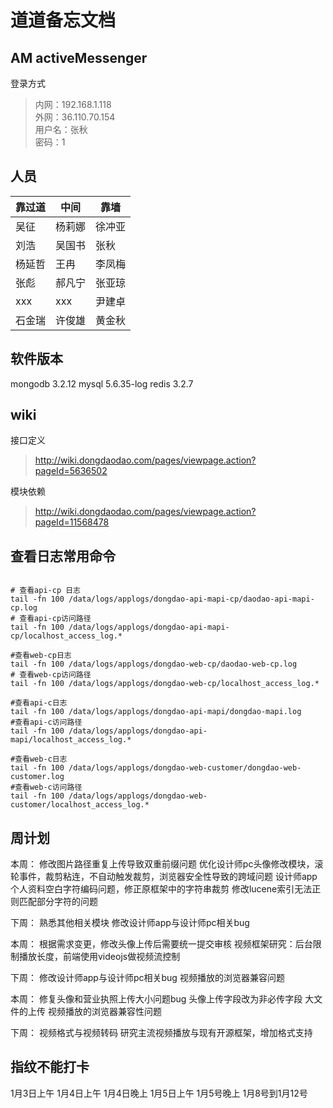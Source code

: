 # 道道备忘文档

## AM activeMessenger

登录方式
> 内网：192.168.1.118  
> 外网：36.110.70.154  
> 用户名：张秋  
> 密码：1

## 人员

| 靠过道 | 中间   | 靠墙   |
| ------ | ------ | ------ |
| 吴征   | 杨莉娜 | 徐冲亚 |
| 刘浩   | 吴国书 | 张秋   |
| 杨延哲 | 王冉   | 李凤梅 |
| 张彪   | 郝凡宁 | 张亚琼 |
| xxx    | xxx    | 尹建卓 |
| 石金瑞 | 许俊雄 | 黄金秋 |

## 软件版本

mongodb 3.2.12
mysql 5.6.35-log
redis 3.2.7

## wiki

接口定义
> http://wiki.dongdaodao.com/pages/viewpage.action?pageId=5636502

模块依赖
> http://wiki.dongdaodao.com/pages/viewpage.action?pageId=11568478

## 查看日志常用命令

```shell

# 查看api-cp 日志
tail -fn 100 /data/logs/applogs/dongdao-api-mapi-cp/daodao-api-mapi-cp.log
# 查看api-cp访问路径
tail -fn 100 /data/logs/applogs/dongdao-api-mapi-cp/localhost_access_log.*

#查看web-cp日志
tail -fn 100 /data/logs/applogs/dongdao-web-cp/daodao-web-cp.log
# 查看web-cp访问路径
tail -fn 100 /data/logs/applogs/dongdao-web-cp/localhost_access_log.*

#查看api-c日志
tail -fn 100 /data/logs/applogs/dongdao-api-mapi/dongdao-mapi.log
#查看api-c访问路径
tail -fn 100 /data/logs/applogs/dongdao-api-mapi/localhost_access_log.*

#查看web-c日志
tail -fn 100 /data/logs/applogs/dongdao-web-customer/dongdao-web-customer.log
#查看web-c访问路径
tail -fn 100 /data/logs/applogs/dongdao-web-customer/localhost_access_log.*
```

## 周计划

本周：
修改图片路径重复上传导致双重前缀问题
优化设计师pc头像修改模块，滚轮事件，裁剪粘连，不自动触发裁剪，浏览器安全性导致的跨域问题
设计师app个人资料空白字符编码问题，修正原框架中的字符串裁剪
修改lucene索引无法正则匹配部分字符的问题

下周：
熟悉其他相关模块
修改设计师app与设计师pc相关bug

本周：
根据需求变更，修改头像上传后需要统一提交审核
视频框架研究：后台限制播放长度，前端使用videojs做视频流控制

下周：
修改设计师app与设计师pc相关bug
视频播放的浏览器兼容问题

本周：
修复头像和营业执照上传大小问题bug
头像上传字段改为非必传字段
大文件的上传
视频播放的浏览器兼容性问题

下周：
视频格式与视频转码
研究主流视频播放与现有开源框架，增加格式支持

## 指纹不能打卡

1月3日上午
1月4日上午
1月4日晚上
1月5日上午
1月5号晚上
1月8号到1月12号